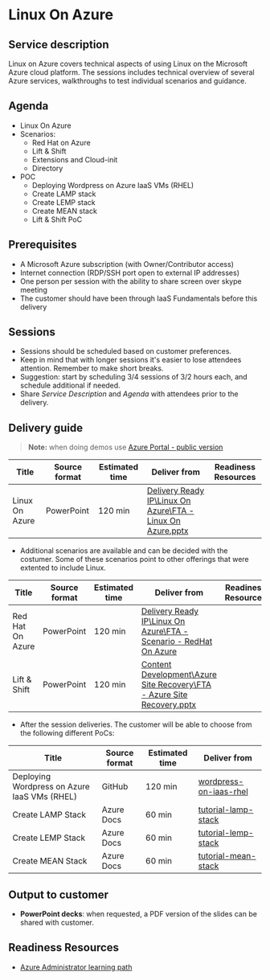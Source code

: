 # Linux On Azure

## Service description

Linux on Azure covers technical aspects of using Linux on the Microsoft Azure cloud platform. The sessions includes technical overview of several Azure services, walkthroughs to test individual scenarios and guidance. 


## Agenda

* Linux On Azure
* Scenarios:
    * Red Hat on Azure
    * Lift & Shift
    * Extensions and Cloud-init
    * Directory
* POC
    * Deploying Wordpress on Azure IaaS VMs (RHEL)
    * Create LAMP stack
    * Create LEMP stack
    * Create MEAN stack
    * Lift & Shift PoC


## Prerequisites

* A Microsoft Azure subscription (with Owner/Contributor access)
* Internet connection (RDP/SSH port open to external IP addresses)
* One person per session with the ability to share screen over skype meeting
* The customer should have been through IaaS Fundamentals before this delivery


## Sessions

* Sessions should be scheduled based on customer preferences.
* Keep in mind that with longer sessions it's easier to lose attendees attention. Remember to make short breaks.
* Suggestion: start by scheduling 3/4 sessions of 3/2 hours each, and schedule additional if needed.
* Share *Service Description* and *Agenda* with attendees prior to the delivery.


## Delivery guide

> **Note:** when doing demos use [Azure Portal - public version](http://aka.ms/azureportalprod)

| Title         | Source format | Estimated time | Deliver from | Readiness Resources |
| ------------- | ------------- | ------------- | ------------- | ------------- |
| Linux On Azure | PowerPoint | 120 min | [Delivery Ready IP\\Linux On Azure\FTA - Linux On Azure.pptx](https://microsoft.sharepoint.com/teams/FastTrackforAzureWimDemo/_layouts/15/WopiFrame2.aspx?action=edit&sourcedoc={1D6154BD-089D-407F-8BE3-87CF7C04A4A9}) | | 


* Additional scenarios are available and can be decided with the costumer. Some of these scenarios point to other offerings that were extented to include Linux.

| Title         | Source format | Estimated time | Deliver from | Readiness Resources |
| ------------- | ------------- | ------------- | ------------- | ------------- |
| Red Hat On Azure | PowerPoint | 120 min | [Delivery Ready IP\\Linux On Azure\FTA - Scenario - RedHat On Azure](https://microsoft.sharepoint.com/teams/FastTrackforAzureWimDemo/_layouts/15/WopiFrame2.aspx?action=edit&sourcedoc={8FC2BD6A-809D-442E-9EF7-A4DA52D8FB36}) || 
| Lift & Shift| PowerPoint | 120 min | [Content Development\\Azure Site Recovery\FTA - Azure Site Recovery.pptx](https://microsoft.sharepoint.com/teams/fasttrackforazure/IP/Shared%20Documents/Content%20Development/Azure%20Site%20Recovery/FTA%20-%20Azure%20Site%20Recovery.pptx?d=web77d3da2465472ebbc4de77d3466920) ||

* After the session deliveries. The customer will be able to choose from the following different PoCs:

| Title         | Source format | Estimated time | Deliver from | 
| ------------- | ------------- | ------------- | ------------- | 
| Deploying Wordpress on Azure IaaS VMs (RHEL) | GitHub | 120 min | [wordpress-on-iaas-rhel](https://github.com/miguelangelopereira/my/blob/master/wordpress-on-iaas-rhel.md) |
| Create LAMP Stack | Azure Docs | 60 min | [tutorial-lamp-stack](https://docs.microsoft.com/en-us/azure/virtual-machines/linux/tutorial-lamp-stack) |
| Create LEMP Stack| Azure Docs | 60 min | [tutorial-lemp-stack](https://docs.microsoft.com/en-us/azure/virtual-machines/linux/tutorial-lemp-stack) |
| Create MEAN Stack | Azure Docs | 60 min | [tutorial-mean-stack](https://docs.microsoft.com/en-us/azure/virtual-machines/linux/tutorial-mean-stack) |



## Output to customer

* **PowerPoint decks**: when requested, a PDF version of the slides can be shared with customer. 


## Readiness Resources

* [Azure Administrator learning path](https://azure.microsoft.com/en-us/training/learning-paths/azure-administrator/)



